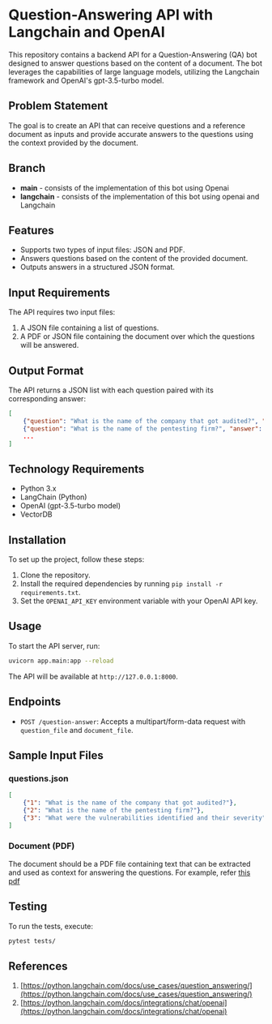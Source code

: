 # Question-Answering API with Langchain and OpenAI

This repository contains a backend API for a Question-Answering (QA) bot designed to answer questions based on the content of a document. The bot leverages the capabilities of large language models, utilizing the Langchain framework and OpenAI's gpt-3.5-turbo model.

## Problem Statement

The goal is to create an API that can receive questions and a reference document as inputs and provide accurate answers to the questions using the context provided by the document.

## Branch

* __main__ - consists of the implementation of this bot using Openai
* __langchain__ - consists of the implementation of this bot using openai and Langchain 

## Features

* Supports two types of input files: JSON and PDF.
* Answers questions based on the content of the provided document.
* Outputs answers in a structured JSON format.

## Input Requirements

The API requires two input files:

1. A JSON file containing a list of questions.
2. A PDF or JSON file containing the document over which the questions will be answered.

## Output Format

The API returns a JSON list with each question paired with its corresponding answer:

```json
[
    {"question": "What is the name of the company that got audited?", "answer": "Zania"},
    {"question": "What is the name of the pentesting firm?", "answer": "Praveen KSM"},
    ...
]
```

## Technology Requirements

* Python 3.x
* LangChain (Python)
* OpenAI (gpt-3.5-turbo model)
* VectorDB

## Installation

To set up the project, follow these steps:

1. Clone the repository.
2. Install the required dependencies by running `pip install -r requirements.txt`.
3. Set the `OPENAI_API_KEY` environment variable with your OpenAI API key.

## Usage

To start the API server, run:

```bash
uvicorn app.main:app --reload
```

The API will be available at `http://127.0.0.1:8000`.

## Endpoints

* `POST /question-answer`: Accepts a multipart/form-data request with `question_file` and `document_file`.

## Sample Input Files

### questions.json

```json
[
    {"1": "What is the name of the company that got audited?"},
    {"2": "What is the name of the pentesting firm?"},
    {"3": "What were the vulnerabilities identified and their severity"}
]
```

### Document (PDF)

The document should be a PDF file containing text that can be extracted and used as context for answering the questions. For example, refer [this pdf](/input_files/zania_pentest_pdf%20(2).pdf)

## Testing

To run the tests, execute:

```bash
pytest tests/
```

## References

1. [https://python.langchain.com/docs/use_cases/question_answering/](https://python.langchain.com/docs/use_cases/question_answering/)
2. [https://python.langchain.com/docs/integrations/chat/openai](https://python.langchain.com/docs/integrations/chat/openai)

